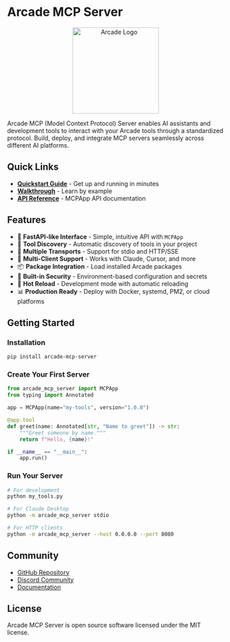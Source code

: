 # Arcade MCP Server

<p align="center">
  <img src="https://docs.arcade.dev/images/logo/arcade-logo.png" alt="Arcade Logo" width="200"/>
</p>

Arcade MCP (Model Context Protocol) Server enables AI assistants and development tools to interact with your Arcade tools through a standardized protocol. Build, deploy, and integrate MCP servers seamlessly across different AI platforms.

## Quick Links

- **[Quickstart Guide](getting-started/quickstart.md)** - Get up and running in minutes
- **[Walkthrough](examples/README.md)** - Learn by example
- **[API Reference](api/app.md)** - MCPApp API documentation

## Features

- 🚀 **FastAPI-like Interface** - Simple, intuitive API with `MCPApp`
- 🔧 **Tool Discovery** - Automatic discovery of tools in your project
- 🔌 **Multiple Transports** - Support for stdio and HTTP/SSE
- 🤖 **Multi-Client Support** - Works with Claude, Cursor, and more
- 📦 **Package Integration** - Load installed Arcade packages
- 🔐 **Built-in Security** - Environment-based configuration and secrets
- 🔄 **Hot Reload** - Development mode with automatic reloading
- 📊 **Production Ready** - Deploy with Docker, systemd, PM2, or cloud platforms

## Getting Started

### Installation

```bash
pip install arcade-mcp-server
```

### Create Your First Server

```python
from arcade_mcp_server import MCPApp
from typing import Annotated

app = MCPApp(name="my-tools", version="1.0.0")

@app.tool
def greet(name: Annotated[str, "Name to greet"]) -> str:
    """Greet someone by name."""
    return f"Hello, {name}!"

if __name__ == "__main__":
    app.run()
```

### Run Your Server

```bash
# For development
python my_tools.py

# For Claude Desktop
python -m arcade_mcp_server stdio

# For HTTP clients
python -m arcade_mcp_server --host 0.0.0.0 --port 8080
```

## Community

- [GitHub Repository](https://github.com/ArcadeAI/arcade-mcp)
- [Discord Community](https://discord.gg/arcade-mcp)
- [Documentation](https://docs.arcade.dev)

## License

Arcade MCP Server is open source software licensed under the MIT license.
